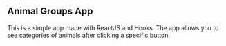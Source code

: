 ## Animal Groups App

This is a simple app made with ReactJS and Hooks. The app allows you to see categories of animals after clicking a specific button. 


